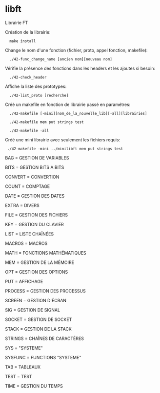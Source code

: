 # libft
Librairie FT



Création de la librairie:

      make install




Change le nom d'une fonction (fichier, proto, appel fonction, makefile):

      ./42-func_change_name [ancien nom][nouveau nom]




Vérifie la présence des fonctions dans les headers et les ajoutes si besoin:

      ./42-check_header





Affiche la liste des prototypes:

      ./42-list_proto [recherche]



Créé un makefile en fonction de librairie passé en paramétres:

      ./42-makefile [-mini][nom_de_la_nouvelle_lib][-all][librairies]

      ./42-makefile mem put strings test

      ./42-makefile -all


 
Créé une mini librairie avec seulement les fichiers requis:

     ./42-makefile -mini ../minilibft mem put strings test





BAG = GESTION DE VARIABLES


BITS = GESTION BITS A BITS


CONVERT = CONVERTION


COUNT = COMPTAGE


DATE = GESTION DES DATES


EXTRA = DIVERS


FILE = GESTION DES FICHIERS


KEY = GESTION DU CLAVIER


LIST = LISTE CHAÎNÉES


MACROS = MACROS


MATH = FONCTIONS MATHÉMATIQUES


MEM = GESTION DE LA MÉMOIRE


OPT = GESTION DES OPTIONS


PUT = AFFICHAGE


PROCESS = GESTION DES PROCESSUS


SCREEN = GESTION D'ÉCRAN


SIG = GESTION DE SIGNAL


SOCKET = GESTION DE SOCKET


STACK = GESTION DE LA STACK


STRINGS = CHAÎNES DE CARACTÈRES


SYS = "SYSTEME"


SYSFUNC = FUNCTIONS "SYSTEME"


TAB = TABLEAUX


TEST = TEST


TIME = GESTION DU TEMPS

